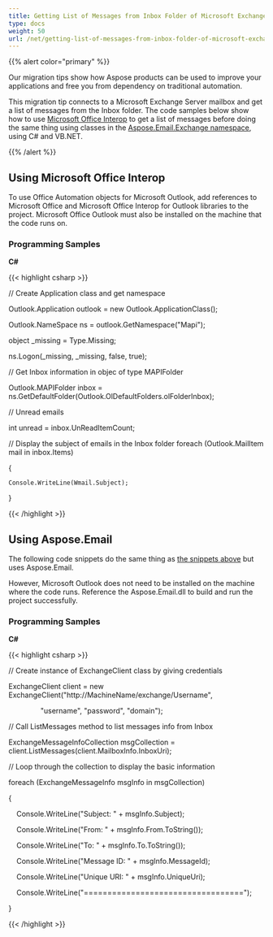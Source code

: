 ```yaml
---
title: Getting List of Messages from Inbox Folder of Microsoft Exchange Server Mailbox
type: docs
weight: 50
url: /net/getting-list-of-messages-from-inbox-folder-of-microsoft-exchange-server-mailbox/
---
```



{{% alert color="primary" %}} 

Our migration tips show how Aspose products can be used to improve your applications and free you from dependency on traditional automation.

This migration tip connects to a Microsoft Exchange Server mailbox and get a list of messages from the Inbox folder. The code samples below show how to use [Microsoft Office Interop](#using-microsoft-office-interop) to get a list of messages before doing the same thing using classes in the [Aspose.Email.Exchange namespace](#using-asposeemail), using C# and VB.NET.

{{% /alert %}} 
## **Using Microsoft Office Interop**
To use Office Automation objects for Microsoft Outlook, add references to Microsoft Office and Microsoft Office Interop for Outlook libraries to the project. Microsoft Office Outlook must also be installed on the machine that the code runs on.
### **Programming Samples**
**C#**

{{< highlight csharp >}}

 // Create Application class and get namespace

Outlook.Application outlook = new Outlook.ApplicationClass();

Outlook.NameSpace ns = outlook.GetNamespace("Mapi");

object _missing = Type.Missing;

ns.Logon(_missing, _missing, false, true);

// Get Inbox information in objec of type MAPIFolder

Outlook.MAPIFolder inbox = ns.GetDefaultFolder(Outlook.OlDefaultFolders.olFolderInbox);

// Unread emails

int unread = inbox.UnReadItemCount;

// Display the subject of emails in the Inbox folder
foreach (Outlook.MailItem mail in inbox.Items)

{

    Console.WriteLine(Wmail.Subject);


}



{{< /highlight >}}
## **Using Aspose.Email**
The following code snippets do the same thing as [the snippets above](#using-microsoft-office-interop) but uses Aspose.Email.

However, Microsoft Outlook does not need to be installed on the machine where the code runs. Reference the Aspose.Email.dll to build and run the project successfully.
### **Programming Samples**
**C#**

{{< highlight csharp >}}



// Create instance of ExchangeClient class by giving credentials

ExchangeClient client = new ExchangeClient("http://MachineName/exchange/Username",

                "username", "password", "domain");



// Call ListMessages method to list messages info from Inbox

ExchangeMessageInfoCollection msgCollection = client.ListMessages(client.MailboxInfo.InboxUri);



// Loop through the collection to display the basic information

foreach (ExchangeMessageInfo msgInfo in msgCollection)

{

    Console.WriteLine("Subject: " + msgInfo.Subject);

    Console.WriteLine("From: " + msgInfo.From.ToString());

    Console.WriteLine("To: " + msgInfo.To.ToString());

    Console.WriteLine("Message ID: " + msgInfo.MessageId);

    Console.WriteLine("Unique URI: " + msgInfo.UniqueUri);

    Console.WriteLine("==================================");

}



{{< /highlight >}}
